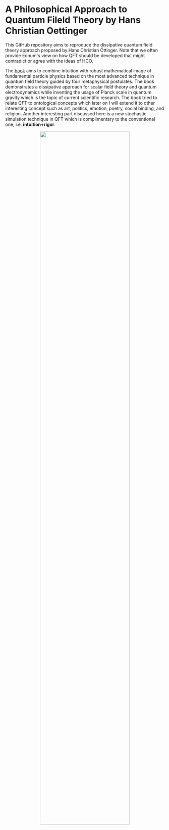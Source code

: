 # A Philosophical Approach to Quantum Fileld Theory by Hans Christian Oettinger
This GitHub repository aims to reproduce the dissipative quantum field theory approach proposed by Hans Christian Öttinger. 
Note that we often provide Eonum's view on how QFT should be developed that might contradict or agree with the ideas of HCO.

The [book](https://polyphys.mat.ethz.ch/publications/books/a-philosophical-approach-to-quantum-field-theory.html) aims
to combine intuition with robust mathematical image of fundamental particle physics based on the most advanced technique
in quantum field theory guided by four metaphysical postulates. The book demonstrates a dissipative approach for scalar 
field theory and quantum electrodynamics while inventing the usage of Planck scale in quantum gravity which is the topic
of current scientific research. The book tried to relate QFT to ontological concepts which later on I will extend it to 
other interesting concept such as art, politics, emotion, poetry, social binding, and religion. Another interesting part discussed
here is a new stochastic simulation technique in QFT which is complimentary to the conventional one, i.e. 
**intuition+rigor**.

<p align="center">
<a href="https://www.amazon.com/Philosophical-Approach-Quantum-Field-Theory/dp/1108415113/ref=sr_1_2?dchild=1&keywords=a+philosophical+approach+to+quantum+field+theory&qid=1618180573&sr=8-2">
<img src="https://polyphys.mat.ethz.ch/publications/books/a-philosophical-approach-to-quantum-field-theory/_jcr_content/rightpar_bottom/contextinfo/fullwidthimage/image.imageformat.lightbox.81988342.jpg" width="75%">
</a>
</p>

